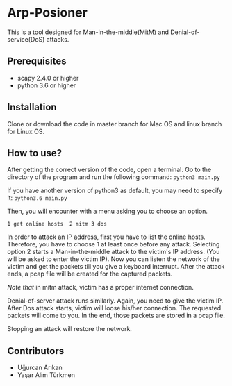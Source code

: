 # Arp-Posioner

This is a tool designed for Man-in-the-middle(MitM) and Denial-of-service(DoS) attacks. 

## Prerequisites 
* scapy 2.4.0 or higher
* python 3.6 or higher

## Installation
Clone or download the code in master branch for Mac OS and  linux branch for Linux OS. 

## How to use?
After getting the correct version of the code, open a terminal. Go to the directory of the program and run the following command:
` python3 main.py `

If you have another version of python3 as default, you may need to specify it: ` python3.6 main.py `

Then, you will encounter with a menu asking you to choose an option.

` 1 get online hosts 
  2 mitm
  3 dos `

In order to attack an IP address, first
you have to list the online hosts. Therefore, you have to choose 1 at least once before any attack.
Selecting option 2 starts a Man-in-the-middle attack to the victim's IP address. (You will be asked to enter the victim IP). Now you can listen
the network of the victim and get the packets till you give a keyboard interrupt. After the attack ends, a pcap file will be created 
for the captured packets.

*Note that* in mitm attack, victim has a proper internet connection. 

Denial-of-server attack runs similarly. Again, you need to give the victim IP. After Dos attack starts, victim will loose his/her
connection. The requested packets will come to you. In the end, those packets are stored in a pcap file. 

Stopping an attack will restore the network.


## Contributors
* Uğurcan Arıkan
* Yaşar Alim Türkmen
